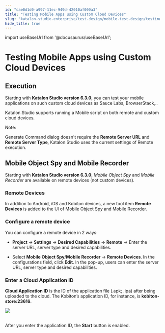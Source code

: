 ```yaml
---
id: "cae0d1d0-a997-11ec-949d-42010af000a3"
title: "Testing Mobile Apps using Custom Cloud Devices"
slug: "katalon-studio-enterprise/test-design/mobile-test-design/testing-mobile-apps-using-custom-cloud-devices"
hide_title: true
---
```

import useBaseUrl from '@docusaurus/useBaseUrl';

    

# <a id="id_mobile-testing-apps-cloud-devices" class="anchor_top_offset"/><a id="ariaid-title1" class="anchor_top_offset"/>Testing Mobile Apps using Custom Cloud Devices

    
    
  

## <a id="id_1" class="anchor_top_offset"/>Execution

<p xmlns="http://www.w3.org/1999/xhtml" className="p">Starting with <strong className="ph b">Katalon Studio version 6.3.0</strong>, you   can test your mobile applications on such custom cloud devices as   Sauce Labs, BrowserStack,..</p> 
<p xmlns="http://www.w3.org/1999/xhtml" className="p">Katalon Studio supports running a Mobile script on both remote   and custom cloud devices.</p> 
<div xmlns="http://www.w3.org/1999/xhtml" className="note note note_note"><span className="note__title">Note:</span> 
  <p className="p">Generate Command dialog doesn't require the
    <strong className="ph b">Remote Server URL</strong> and <strong className="ph b">Remote Server
      Type</strong>, Katalon Studio uses the current settings of Remote
    execution.</p>
</div>
    

## <a id="id_2" class="anchor_top_offset"/>Mobile Object Spy and Mobile Recorder

    
      
<p xmlns="http://www.w3.org/1999/xhtml" className="p">Starting with <strong className="ph b">Katalon Studio version 6.3.0</strong>,   <em className="ph i">Mobile Object Spy</em> and <em className="ph i">Mobile Recorder</em> are   available on remote devices (not custom devices).</p> 
    
              
      

### <a id="id_3" class="anchor_top_offset"/>Remote Devices

      
        
<p xmlns="http://www.w3.org/1999/xhtml" className="p">In addition to Android, iOS and Kobiton devices, a new tool item   <strong className="ph b">Remote Devices</strong> is added to the UI of Mobile Object   Spy and Mobile Recorder.</p> 
      
    
      

### <a id="id_4" class="anchor_top_offset"/>Configure a remote device

      
        
<p xmlns="http://www.w3.org/1999/xhtml" className="p">You can configure a remote device in 2 ways:</p> 
        
<ul xmlns="http://www.w3.org/1999/xhtml" className="ul">   <li className="li">     <p className="p">       <strong className="ph b">Project</strong> -&gt; <strong className="ph b">Settings</strong> -&gt;       <strong className="ph b">Desired Capabilities</strong> -&gt; <strong className="ph b">Remote</strong>       -&gt; Enter the server URL, server type and desired       capabilities.</p>   </li>   <li className="li">     <p className="p">Select <strong className="ph b">Mobile Object Spy</strong>/<strong className="ph b">Mobile         Recorder</strong> -&gt; <strong className="ph b">Remote Devices</strong>. In the       configurations field, click <strong className="ph b">Edit</strong>. In the pop-up,       users can enter the server URL, server type and desired       capabilities.</p>   </li> </ul> 
      
    
      

### <a id="id_5" class="anchor_top_offset"/>Enter a Cloud Application ID

      
        
<p xmlns="http://www.w3.org/1999/xhtml" className="p">   <strong className="ph b">Cloud Application ID</strong> is the ID of the   application file (.apk; .ipa) after being uploaded to the cloud.   The Kobiton’s application ID, for instance, is   <strong className="ph b">kobiton-store:23616</strong>.</p> 
        
<p xmlns="http://www.w3.org/1999/xhtml" className="p">   <img className="image" height={210} src={useBaseUrl("https://github.com/katalon-studio/docs-images/raw/master/katalon-studio/docs/mobile-testing-cloud-devices/2-AppID.png")} width={393} /><br /><br /> </p> 
        
<p xmlns="http://www.w3.org/1999/xhtml" className="p">After you enter the application ID, the <strong className="ph b">Start</strong>   button is enabled.</p> 
      
    
